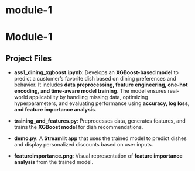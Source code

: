 # module-1

# **Module-1**

## **Project Files**

- **ass1_dining_xgboost.ipynb**: Develops an **XGBoost-based model** to predict a customer’s favorite dish based on dining preferences and behavior. It includes **data preprocessing, feature engineering, one-hot encoding, and time-aware model training**. The model ensures real-world applicability by handling missing data, optimizing hyperparameters, and evaluating performance using **accuracy, log loss, and feature importance analysis**.

- **training_and_features.py**: Preprocesses data, generates features, and trains the **XGBoost model** for dish recommendations.

- **demo.py**: A **Streamlit app** that uses the trained model to predict dishes and display personalized discounts based on user inputs.

- **featureimportance.png**: Visual representation of **feature importance analysis** from the trained model.

